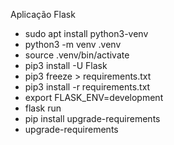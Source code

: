 Aplicação Flask

- sudo apt install python3-venv
- python3 -m venv .venv
- source .venv/bin/activate
- pip3 install -U Flask
- pip3 freeze > requirements.txt 
- pip3 install -r requirements.txt
- export FLASK_ENV=development
- flask run
- pip install upgrade-requirements
- upgrade-requirements
